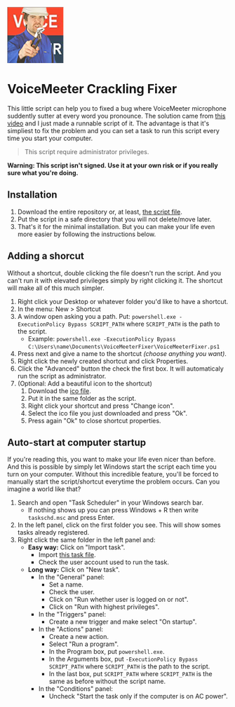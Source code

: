 ![](https://github.com/EmpireDemocratiqueDuPoulpe/VoiceMeeterCracklingFixer/blob/main/IconSet/128.png)

# VoiceMeeter Crackling Fixer
This little script can help you to fixed a bug where VoiceMeeter microphone suddently sutter at every word you pronounce. The solution came from [this video](https://www.youtube.com/watch?v=71HrZfR_Fro) and I just made a runnable script of it. The advantage is that it's simpliest to fix the problem and you can set a task to run this script every time you start your computer.

> This script require administrator privileges.

**Warning: This script isn't signed. Use it at your own risk or if you really sure what you're doing.**

## Installation

1. Download the entire repository or, at least, [the script file](https://github.com/EmpireDemocratiqueDuPoulpe/VoiceMeeterCracklingFixer/blob/main/VoiceMeeterFixer.ps1).
2. Put the script in a safe directory that you will not delete/move later.
3. That's it for the minimal installation. But you can make your life even more easier by following the instructions below.

## Adding a shorcut
Without a shortcut, double clicking the file doesn't run the script. And you can't run it with elevated privileges simply by right clicking it. The shortcut will make all of this much simpler.

1. Right click your Desktop or whatever folder you'd like to have a shortcut.
2. In the menu: New > Shortcut
3. A window open asking you a path. Put: `powershell.exe -ExecutionPolicy Bypass SCRIPT_PATH` where `SCRIPT_PATH` is the path to the script.
    - Example: `powershell.exe -ExecutionPolicy Bypass C:\Users\name\Documents\VoiceMeeterFixer\VoiceMeeterFixer.ps1`
4. Press next and give a name to the shortcut _(choose anything you want)_.
5. Right click the newly created shortcut and click Properties.
7. Click the "Advanced" button the check the first box. It will automaticaly run the script as administrator.
8. (Optional: Add a beautiful icon to the shortcut)
    1. Download the [ico file](https://github.com/EmpireDemocratiqueDuPoulpe/VoiceMeeterCracklingFixer/blob/main/IconSet/icon.ico).
    2. Put it in the same folder as the script.
    3. Right click your shortcut and press "Change icon".
    4. Select the ico file you just downloaded and press "Ok".
    5. Press again "Ok" to close shortcut properties.

## Auto-start at computer startup
If you're reading this, you want to make your life even nicer than before. And this is possible by simply let Windows start the script each time you turn on your computer. Without this incredible feature, you'll be forced to manually start the script/shortcut everytime the problem occurs. Can you imagine a world like that?

1. Search and open "Task Scheduler" in your Windows search bar.
    - If nothing shows up you can press Windows + R then write `taskschd.msc` and press Enter. 
2. In the left panel, click on the first folder you see. This will show somes tasks already registered.
3. Right click the same folder in the left panel and:
    - **Easy way:** Click on "Import task".
        - Import [this task file](https://github.com/EmpireDemocratiqueDuPoulpe/VoiceMeeterCracklingFixer/blob/main/VoiceMeeterFixerTask.xml).
        - Check the user account used to run the task.
    - **Long way:** Click on "New task".
        - In the "General" panel:
            - Set a name.
            - Check the user.
            - Click on "Run whether user is logged on or not".
            - Click on "Run with highest privileges".
        - In the "Triggers" panel:
            - Create a new trigger and make select "On startup".
        - In the "Actions" panel:
            - Create a new action.
            - Select "Run a program".
            - In the Program box, put `powershell.exe`.
            - In the Arguments box, put `-ExecutionPolicy Bypass SCRIPT_PATH` where `SCRIPT_PATH` is the path to the script.
            - In the last box, put `SCRIPT_PATH` where `SCRIPT_PATH` is the same as before without the script name.
        - In the "Conditions" panel:
            - Uncheck "Start the task only if the computer is on AC power".
